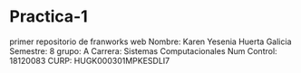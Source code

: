 # Practica-1
primer repositorio de franworks web
Nombre: Karen Yesenia Huerta Galicia
Semestre: 8
grupo: A
Carrera: Sistemas Computacionales 
Num Control: 18120083
CURP: HUGK000301MPKESDLI7

